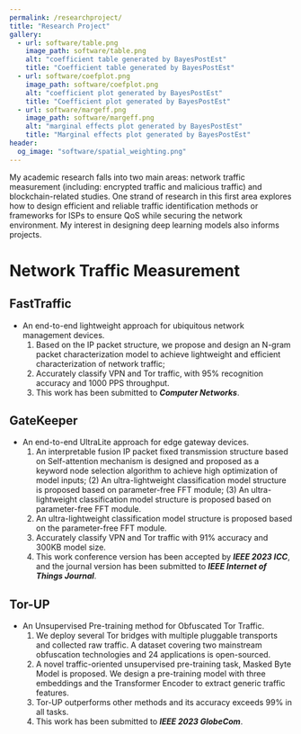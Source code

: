 ```yaml
---
permalink: /researchproject/
title: "Research Project"
gallery:
  - url: software/table.png
    image_path: software/table.png
    alt: "coefficient table generated by BayesPostEst"
    title: "Coefficient table generated by BayesPostEst"
  - url: software/coefplot.png
    image_path: software/coefplot.png
    alt: "coefficient plot generated by BayesPostEst"
    title: "Coefficient plot generated by BayesPostEst"
  - url: software/margeff.png
    image_path: software/margeff.png
    alt: "marginal effects plot generated by BayesPostEst"
    title: "Marginal effects plot generated by BayesPostEst"
header:
  og_image: "software/spatial_weighting.png"
---
```


My academic research falls into two main areas: network traffic measurement (including: encrypted traffic and malicious traffic) and blockchain-related studies. One strand of research in this first area explores how to design efficient and reliable traffic identification methods or frameworks for ISPs to ensure QoS while securing the network environment. My interest in designing deep learning models also informs projects.

# Network Traffic Measurement

## FastTraffic
- An end-to-end lightweight approach for ubiquitous network management devices.
  1. Based on the IP packet structure, we propose and design an N-gram packet characterization model to achieve lightweight and efficient characterization of network traffic;
  2. Accurately classify VPN and Tor traffic, with 95% recognition accuracy and 1000 PPS throughput.
  3. This work has been submitted to ***Computer Networks***.

 ## GateKeeper
- An end-to-end UltraLite approach for edge gateway devices.
  1. An interpretable fusion IP packet fixed transmission structure based on Self-attention mechanism is designed and proposed as a keyword node selection algorithm to achieve high optimization of model inputs; (2) An ultra-lightweight classification model structure is proposed based on parameter-free FFT module; (3) An ultra-lightweight classification model structure is proposed based on parameter-free FFT module.
  2. An ultra-lightweight classification model structure is proposed based on the parameter-free FFT module.
  3. Accurately classify VPN and Tor traffic with 91% accuracy and 300KB model size.
  4. This work conference version has been accepted by ***IEEE 2023 ICC***, and the journal version has been submitted to ***IEEE Internet of Things Journal***.
  
 ## Tor-UP
- An Unsupervised Pre-training  method for Obfuscated Tor Traffic.
  1. We deploy several Tor bridges with multiple pluggable transports and collected raw traffic. A dataset covering two mainstream obfuscation technologies and 24 applications is open-sourced.
  2. A novel traffic-oriented unsupervised pre-training task, Masked Byte Model is proposed. We design a pre-training model with three embeddings and the Transformer Encoder to extract generic traffic features.
  3. Tor-UP outperforms other methods and its accuracy exceeds 99% in all tasks.
  4. This work has been submitted to ***IEEE 2023 GlobeCom***.
